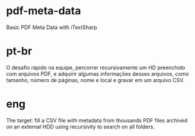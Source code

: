 # pdf-meta-data
Basic PDF Meta Data with iTextSharp

# pt-br
O desafio rápido na equipe, percorrer recursivamente um HD preenchido com arquivos PDF, e adquirir algumas informações desses arquivos, como tamanho, número de páginas, nome e local e gravar em um arquivo CSV.

# eng
The target: fill a CSV file with metadata from thousands PDF files archived on an external HDD using recursivity to search on all folders.
